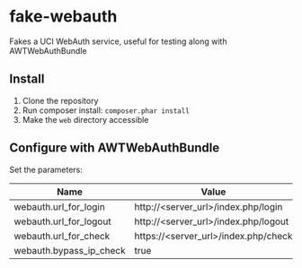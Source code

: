 fake-webauth
============

Fakes a UCI WebAuth service, useful for testing along with AWTWebAuthBundle

Install
------
1. Clone the repository
2. Run composer install: `composer.phar install`
3. Make the `web` directory accessible

Configure with AWTWebAuthBundle
------
Set the parameters:


| Name | Value |
|------|-------|
| webauth.url_for_login | http://<server_url>/index.php/login |
| webauth.url_for_logout | http://<server_url>/index.php/logout |
| webauth.url_for_check | https://<server_url>/index.php/check |
| webauth.bypass_ip_check | true |
